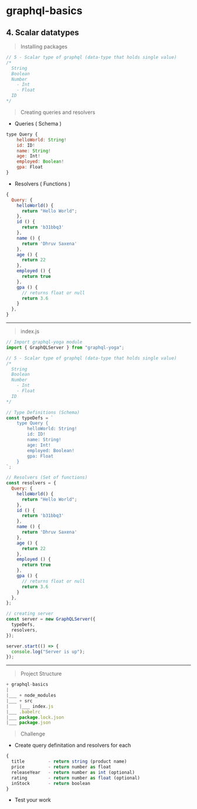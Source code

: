 # graphql-basics

## 4. Scalar datatypes

> Installing packages

```js
// 5 - Scalar type of graphql (data-type that holds single value)
/*
  String
  Boolean
  Number
    - Int
    - Float
  ID
*/
```

> Creating queries and resolvers

- Queries ( Schema )

```js
type Query {
    helloWorld: String!
    id: ID!
    name: String!
    age: Int!
    employed: Boolean!
    gpa: Float
}
```

- Resolvers ( Functions )

```js
{
  Query: {
    helloWorld() {
      return "Hello World";
    },
    id () {
      return 'b31bbq3'
    },
    name () {
      return 'Dhruv Saxena'
    },
    age () {
      return 22
    },
    employed () {
      return true
    },
    gpa () {
      // returns float or null
      return 3.6
    }
  },
}
```

---

> index.js

```js
// Import graphql-yoga module
import { GraphQLServer } from "graphql-yoga";

// 5 - Scalar type of graphql (data-type that holds single value)
/*
  String
  Boolean
  Number
    - Int
    - Float
  ID
*/

// Type Definitions (Schema)
const typeDefs = `
    type Query {
        helloWorld: String!
        id: ID!
        name: String!
        age: Int!
        employed: Boolean!
        gpa: Float
    }
`;

// Resolvers (Set of functions)
const resolvers = {
  Query: {
    helloWorld() {
      return "Hello World";
    },
    id () {
      return 'b31bbq3'
    },
    name () {
      return 'Dhruv Saxena'
    },
    age () {
      return 22
    },
    employed () {
      return true
    },
    gpa () {
      // returns float or null
      return 3.6
    }
  },
};

// creating server
const server = new GraphQLServer({
  typeDefs,
  resolvers,
});

server.start(() => {
  console.log("Server is up");
});

```

---

> Project Structure

```js
+ graphql-basics
|
|___ + node_modules
|___ + src
|    |___ index.js
|___ .babelrc
|___ package.lock.json
|___ package.json

```

> Challenge

- Create query definitation and resolvers for each

```js
{
  title         - return string (product name)
  price         - return number as float
  releaseYear   - return number as int (optional)
  rating        - return number as float (optional)
  inStock       - return boolean
}
```

- Test your work
